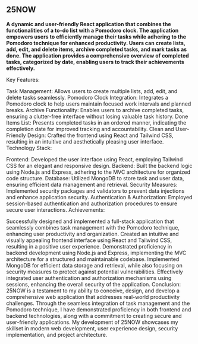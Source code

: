 ## 25NOW 
**A dynamic and user-friendly React application that combines the functionalities of a to-do list with a Pomodoro clock. The application empowers users to efficiently manage their tasks while adhering to the Pomodoro technique for enhanced productivity. Users can create lists, add, edit, and delete items, archive completed tasks, and mark tasks as done. The application provides a comprehensive overview of completed tasks, categorized by date, enabling users to track their achievements effectively.**

Key Features:

Task Management: Allows users to create multiple lists, add, edit, and delete tasks seamlessly.
Pomodoro Clock Integration: Integrates a Pomodoro clock to help users maintain focused work intervals and planned breaks.
Archive Functionality: Enables users to archive completed tasks, ensuring a clutter-free interface without losing valuable task history.
Done Items List: Presents completed tasks in an ordered manner, indicating the completion date for improved tracking and accountability.
Clean and User-Friendly Design: Crafted the frontend using React and Tailwind CSS, resulting in an intuitive and aesthetically pleasing user interface.
Technology Stack:

Frontend: Developed the user interface using React, employing Tailwind CSS for an elegant and responsive design.
Backend: Built the backend logic using Node.js and Express, adhering to the MVC architecture for organized code structure.
Database: Utilized MongoDB to store task and user data, ensuring efficient data management and retrieval.
Security Measures: Implemented security packages and validators to prevent data injections and enhance application security.
Authentication & Authorization: Employed session-based authentication and authorization procedures to ensure secure user interactions.
Achievements:

Successfully designed and implemented a full-stack application that seamlessly combines task management with the Pomodoro technique, enhancing user productivity and organization.
Created an intuitive and visually appealing frontend interface using React and Tailwind CSS, resulting in a positive user experience.
Demonstrated proficiency in backend development using Node.js and Express, implementing the MVC architecture for a structured and maintainable codebase.
Implemented MongoDB for efficient data storage and retrieval, while also focusing on security measures to protect against potential vulnerabilities.
Effectively integrated user authentication and authorization mechanisms using sessions, enhancing the overall security of the application.
Conclusion:
25NOW is a testament to my ability to conceive, design, and develop a comprehensive web application that addresses real-world productivity challenges. Through the seamless integration of task management and the Pomodoro technique, I have demonstrated proficiency in both frontend and backend technologies, along with a commitment to creating secure and user-friendly applications. My development of 25NOW showcases my skillset in modern web development, user experience design, security implementation, and project architecture.
